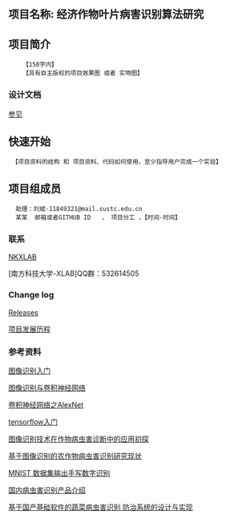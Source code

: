## 项目名称: 经济作物叶片病害识别算法研究
## 项目简介
        【150字内】
        【具有自主版权的项目效果图 或者 实物图】

### 设计文档 ###
[参见](https://github.com/SUSTC-XLAB/TEST//wiki)

## 快速开始
     【项目资料的结构 和 项目资料、代码如何使用，至少指导用户完成一个实验】

## 项目组成员
      助理：刘斌-11849321@mail.sustc.edu.cn
      某某  邮箱或者GITHUB ID   ， 项目分工 ，【时间-时间】
### 联系 ###
[NKXLAB](https://github.com/NKXLAB)

[南方科技大学-XLAB]QQ群：532614505
    
### Change log ###

[Releases](https://github.com/SUSTC-XLAB/TEST//releases)

[项目发展历程](https://github.com/SUSTC-XLAB/crops.wiki.git)
 
    
### 参考资料 ###



[图像识别入门](https://github.com/SUSTC-XLAB/crops.wiki.git)

[图像识别与卷积神经网络](https://github.com/SUSTC-XLAB/crops.wiki.git)

[卷积神经网络之AlexNet](https://github.com/SUSTC-XLAB/crops/wiki/卷积神经网络之AlexNet)

[tensorflow入门](https://github.com/SUSTC-XLAB/crops/wiki/tensorflow入门)

[图像识别技术在作物病虫害诊断中的应用初探](https://github.com/SUSTC-XLAB/crops/wiki/图像识别技术在作物病虫害诊断中的应用初探)

[基于图像识别的农作物病虫害识别研究现状](https://github.com/SUSTC-XLAB/crops/wiki/%E5%9F%BA%E4%BA%8E%E5%9B%BE%E5%83%8F%E8%AF%86%E5%88%AB%E7%9A%84%E5%86%9C%E4%BD%9C%E7%89%A9%E7%97%85%E8%99%AB%E5%AE%B3%E8%AF%86%E5%88%AB%E7%A0%94%E7%A9%B6%E7%8E%B0%E7%8A%B6)

[MNIST 数据集输出手写数字识别](https://github.com/SUSTC-XLAB/crops/wiki/MNIST-%E6%95%B0%E6%8D%AE%E9%9B%86%E8%BE%93%E5%87%BA%E6%89%8B%E5%86%99%E6%95%B0%E5%AD%97%E8%AF%86%E5%88%AB)

[国内病虫害识别产品介绍](https://github.com/SUSTC-XLAB/crops/wiki/%E5%9B%BD%E5%86%85%E7%97%85%E8%99%AB%E5%AE%B3%E8%AF%86%E5%88%AB%E4%BA%A7%E5%93%81%E4%BB%8B%E7%BB%8D)

[基于国产基础软件的蔬菜病虫害识别 防治系统的设计与实现](https://github.com/SUSTC-XLAB/crops/wiki/%E5%9F%BA%E4%BA%8E%E5%9B%BD%E4%BA%A7%E5%9F%BA%E7%A1%80%E8%BD%AF%E4%BB%B6%E7%9A%84%E8%94%AC%E8%8F%9C%E7%97%85%E8%99%AB%E5%AE%B3%E8%AF%86%E5%88%AB-%E9%98%B2%E6%B2%BB%E7%B3%BB%E7%BB%9F%E7%9A%84%E8%AE%BE%E8%AE%A1%E4%B8%8E%E5%AE%9E%E7%8E%B0)
